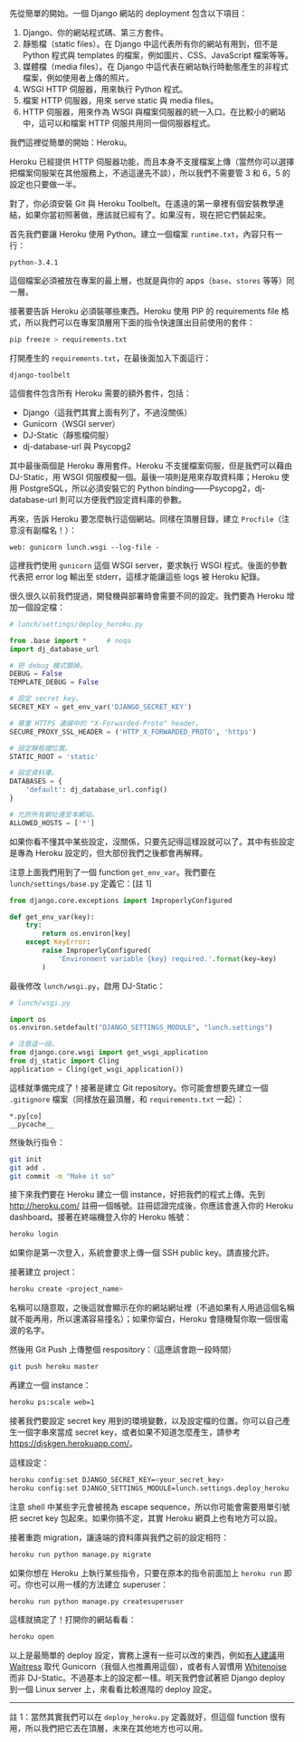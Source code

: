 先從簡單的開始。一個 Django 網站的 deployment 包含以下項目：

1. Django、你的網站程式碼、第三方套件。
2. 靜態檔（static files）。在 Django 中這代表所有你的網站有用到，但不是 Python 程式與 templates 的檔案，例如圖片、CSS、JavaScript 檔案等等。
3. 媒體檔（media files）。在 Django 中這代表在網站執行時動態產生的非程式檔案，例如使用者上傳的照片。
4. WSGI HTTP 伺服器，用來執行 Python 程式。
5. 檔案 HTTP 伺服器，用來 serve static 與 media files。
6. HTTP 伺服器，用來作為 WSGI 與檔案伺服器的統一入口。在比較小的網站中，這可以和檔案 HTTP 伺服共用同一個伺服器程式。

我們這裡從簡單的開始：Heroku。

Heroku 已經提供 HTTP 伺服器功能，而且本身不支援檔案上傳（當然你可以選擇把檔案伺服架在其他服務上，不過這邊先不談），所以我們不需要管 3 和 6，5 的設定也只要做一半。

對了，你必須安裝 Git 與 Heroku Toolbelt。在遙遠的第一章裡有個安裝教學連結，如果你當初照著做，應該就已經有了。如果沒有，現在把它們裝起來。

首先我們要讓 Heroku 使用 Python。建立一個檔案 `runtime.txt`，內容只有一行：

```
python-3.4.1
```

這個檔案必須被放在專案的最上層，也就是與你的 apps（`base`、`stores` 等等）同一層。

接著要告訴 Heroku 必須裝哪些東西。Heroku 使用 PIP 的 requirements file 格式，所以我們可以在專案頂層用下面的指令快速匯出目前使用的套件：

```bash
pip freeze > requirements.txt
```

打開產生的 `requirements.txt`，在最後面加入下面這行：

```
django-toolbelt
```

這個套件包含所有 Heroku 需要的額外套件，包括：

* Django（這我們其實上面有列了，不過沒關係）
* Gunicorn（WSGI server）
* DJ-Static（靜態檔伺服）
* dj-database-url 與 Psycopg2

其中最後兩個是 Heroku 專用套件。Heroku 不支援檔案伺服，但是我們可以藉由 DJ-Static，用 WSGI 伺服模擬一個。最後一項則是用來存取資料庫；Heroku 使用 PostgreSQL，所以必須安裝它的 Python binding——Psycopg2，dj-database-url 則可以方便我們設定資料庫的參數。

再來，告訴 Heroku 要怎麼執行這個網站。同樣在頂層目錄，建立 `Procfile`（注意沒有副檔名！）：

```
web: gunicorn lunch.wsgi --log-file -
```

這裡我們使用 `gunicorn` 這個 WSGI server，要求執行 WSGI 程式。後面的參數代表把 error log 輸出至 stderr，這樣才能讓這些 logs 被 Heroku 紀錄。

很久很久以前我們提過，開發機與部署時會需要不同的設定。我們要為 Heroku 增加一個設定檔：

```python
# lunch/settings/deploy_heroku.py

from .base import *     # noqa
import dj_database_url

# 把 debug 模式關掉。
DEBUG = False
TEMPLATE_DEBUG = False

# 設定 secret key。
SECRET_KEY = get_env_var('DJANGO_SECRET_KEY')

# 尊重 HTTPS 連線中的 "X-Forwarded-Proto" header。
SECURE_PROXY_SSL_HEADER = ('HTTP_X_FORWARDED_PROTO', 'https')

# 設定靜態檔位置。
STATIC_ROOT = 'static'

# 設定資料庫。
DATABASES = {
    'default': dj_database_url.config()
}

# 允許所有網址連至本網站。
ALLOWED_HOSTS = ['*']
```

如果你看不懂其中某些設定，沒關係，只要先記得這樣設就可以了。其中有些設定是專為 Heroku 設定的，但大部份我們之後都會再解釋。

注意上面我們用到了一個 function `get_env_var`。我們要在 `lunch/settings/base.py` 定義它：[註 1]

```python
from django.core.exceptions import ImproperlyConfigured

def get_env_var(key):
    try:
        return os.environ[key]
    except KeyError:
        raise ImproperlyConfigured(
            'Environment variable {key} required.'.format(key=key)
        )
```

最後修改 `lunch/wsgi.py`，啟用 DJ-Static：

```python
# lunch/wsgi.py

import os
os.environ.setdefault("DJANGO_SETTINGS_MODULE", "lunch.settings")

# 注意這一段。
from django.core.wsgi import get_wsgi_application
from dj_static import Cling
application = Cling(get_wsgi_application())
```

這樣就準備完成了！接著是建立 Git repository。你可能會想要先建立一個 `.gitignore` 檔案（同樣放在最頂層，和 `requirements.txt` 一起）：

```
*.py[co]
__pycache__
```

然後執行指令：

```bash
git init
git add .
git commit -m "Make it so"
```

接下來我們要在 Heroku 建立一個 instance，好把我們的程式上傳。先到 <http://heroku.com/> 註冊一個帳號。註冊認證完成後，你應該會進入你的 Heroku dashboard。接著在終端機登入你的 Heroku 帳號：

```bash
heroku login
```

如果你是第一次登入，系統會要求上傳一個 SSH public key。請直接允許。

接著建立 project：

```bash
heroku create <project_name>
```

名稱可以隨意取，之後這就會顯示在你的網站網址裡（不過如果有人用過這個名稱就不能再用，所以還滿容易撞名）；如果你留白，Heroku 會隨機幫你取一個很電波的名字。

然後用 Git Push 上傳整個 respository：（這應該會跑一段時間）

```bash
git push heroku master
```

再建立一個 instance：

```bash
heroku ps:scale web=1
```

接著我們要設定 secret key 用到的環境變數，以及設定檔的位置。你可以自己產生一個字串來當成 secret key，或者如果不知道怎麼產生，請參考 <https://djskgen.herokuapp.com/>。

這樣設定：

```bash
heroku config:set DJANGO_SECRET_KEY=<your_secret_key>
heroku config:set DJANGO_SETTINGS_MODULE=lunch.settings.deploy_heroku
```

注意 shell 中某些字元會被視為 escape sequence，所以你可能會需要用單引號把 secret key 包起來。如果你搞不定，其實 Heroku 網頁上也有地方可以設。

接著重跑 migration，讓遠端的資料庫與我們之前的設定相符：

```bash
heroku run python manage.py migrate
```

如果你想在 Heroku 上執行某些指令，只要在原本的指令前面加上 `heroku run` 即可。你也可以用一樣的方法建立 superuser：

```bash
heroku run python manage.py createsuperuser
```

這樣就搞定了！打開你的網站看看：

```bash
heroku open
```

以上是最簡單的 deploy 設定，實務上還有一些可以改的東西，例如[有人建議](http://blog.etianen.com/blog/2014/01/19/gunicorn-heroku-django/)用 [Waitress](https://github.com/Pylons/waitress) 取代 Gunicorn（我個人也推薦用這個），或者有人習慣用 [Whitenoise](http://whitenoise.evans.io/en/latest/) 而非 DJ-Static。不過基本上的設定都一樣。明天我們會試著把 Django deploy 到一個 Linux server 上，來看看比較進階的 deploy 設定。

---

註 1：當然其實我們可以在 `deploy_heroku.py` 定義就好，但這個 function 很有用，所以我們把它丟在頂層，未來在其他地方也可以用。
